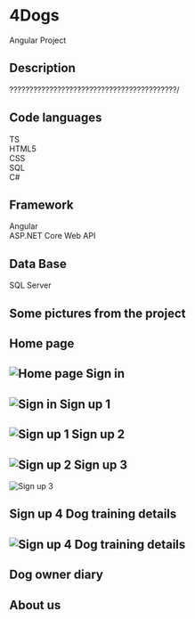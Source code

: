 # 4Dogs 
Angular Project

Description
-------------------------------------------------------------------------------
??????????????????????????????????????????/


Code languages
----------------------------------------------------------------------------------
TS <br/>
HTML5 <br/>
CSS <br/>
SQL <br/>
C# <br/>

Framework
-------------------------------------------------------------------------------
Angular <br/>
ASP.NET Core Web API <br/>

Data Base
-----------------------------------------------------------------------------------
SQL Server <br/>

Some pictures from the project
---------------------------------------------------------------------------------
Home page
--------------------------------------------------------------------------------
![Home page](https://github.com/Rotempper/4Dogs/assets/73877783/17109b78-b0f6-4173-b65f-21c3888db821)
Sign in 
--------------------------------------------------------------------------------
![Sign in](https://github.com/Rotempper/4Dogs/assets/73877783/47d20a26-ac30-4cb9-adce-2486f1735c1b)
Sign up 1
--------------------------------------------------------------------------------
![Sign up 1](https://github.com/Rotempper/4Dogs/assets/73877783/08dc5908-d2e9-40d6-a9a0-8602ada83a33)
Sign up 2
--------------------------------------------------------------------------------
![Sign up 2](https://github.com/Rotempper/4Dogs/assets/73877783/5a93efbd-a03e-47a5-98f8-c18a80f6709f)
Sign up 3
--------------------------------------------------------------------------------
![Sign up 3](https://github.com/Rotempper/4Dogs/assets/73877783/2410822b-40a0-40bf-b0a8-af3b88278da4)

Sign up 4 Dog training details
--------------------------------------------------------------------------------
![Sign up 4](https://github.com/Rotempper/4Dogs/assets/73877783/8c70d272-2afd-4bc5-b10b-cbe37c126335)
Dog training details
--------------------------------------------------------------------------------
Dog owner diary
--------------------------------------------------------------------------------
About us 
--------------------------------------------------------------------------------
